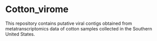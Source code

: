 # Cotton_virome
This repository contains putative viral contigs obtained from metatranscriptomics data of cotton samples collected in the Southern United States. 
